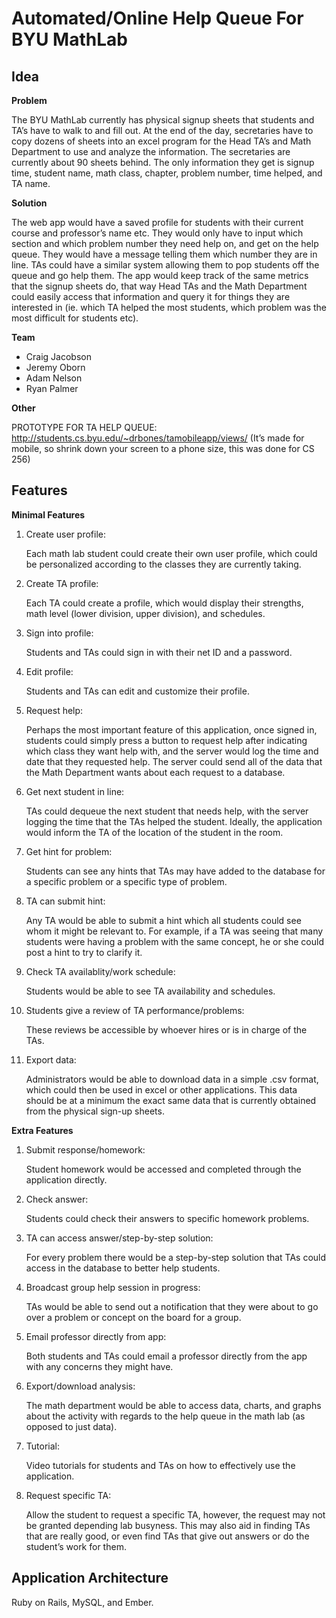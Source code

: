 Automated/Online Help Queue For BYU MathLab
===========================================

Idea
----

**Problem**

The BYU MathLab currently has physical signup sheets that students and TA’s have to walk to and fill out.  At the end of the day, secretaries have to copy dozens of sheets into an excel program for the Head TA’s and Math Department to use and analyze the information.  The secretaries are currently about 90 sheets behind.  The only information they get is signup time, student name, math class, chapter, problem number, time helped, and TA name.

**Solution**

The web app would have a saved profile for students with their current course and professor’s name etc.  They would only have to input which section and which problem number they need help on, and get on the help queue.  They would have a message telling them which number they are in line.  TAs could have a similar system allowing them to pop students off the queue and go help them.  The app would keep track of the same metrics that the signup sheets do, that way Head TAs and the Math Department could easily access that information and query it for things they are interested in (ie. which TA helped the most students, which problem was the most difficult for students etc).

**Team**

*   Craig Jacobson
*   Jeremy Oborn
*   Adam Nelson
*   Ryan Palmer

**Other**

PROTOTYPE FOR TA HELP QUEUE: http://students.cs.byu.edu/~drbones/tamobileapp/views/
(It’s made for mobile, so shrink down your screen to a phone size, this was done for CS 256)

    
Features
--------

**Minimal Features**

1.  Create user profile:

    Each math lab student could create their own user profile, which could be personalized according to the classes they are currently taking.

2.  Create TA profile:

    Each TA could create a profile, which would display their strengths, math level (lower division, upper division), and schedules.

3.  Sign into profile:

    Students and TAs could sign in with their net ID and a password.

4.  Edit profile:

    Students and TAs can edit and customize their profile.

5.  Request help:

    Perhaps the most important feature of this application, once signed in, students could simply press a button to request help after indicating which class they want help with, and the server would log the time and date that they requested help. The server could send all of the data that the Math Department wants about each request to a database.

6.  Get next student in line:

    TAs could dequeue the next student that needs help, with the server logging the time that the TAs helped the student. Ideally, the application would inform the TA of the location of the student in the room.

7.  Get hint for problem:

    Students can see any hints that TAs may have added to the database for a specific problem or a specific type of problem.

8.  TA can submit hint:

    Any TA would be able to submit a hint which all students could see whom it might be relevant to. For example, if a TA was seeing that many students were having a problem with the same concept, he or she could post a hint to try to clarify it.

9.  Check TA availablity/work schedule:

    Students would be able to see TA availability and schedules.

10. Students give a review of TA performance/problems:

    These reviews be accessible by whoever hires or is in charge of the TAs.

11. Export data:

    Administrators would be able to download data in a simple .csv format, which could then be used in excel or other applications.  This data should be at a minimum the exact same data that is currently obtained from the physical sign-up sheets.

**Extra Features**

1.  Submit response/homework:

    Student homework would be accessed and completed through the application directly.

2.  Check answer:

    Students could check their answers to specific homework problems.

3.  TA can access answer/step-by-step solution:

    For every problem there would be a step-by-step solution that TAs could access in the database to better help students.

4.  Broadcast group help session in progress:

    TAs would be able to send out a notification that they were about to go over a problem or concept on the board for a group.

5.  Email professor directly from app:

    Both students and TAs could email a professor directly from the app with any concerns they might have.

6.  Export/download analysis:

    The math department would be able to access data, charts, and graphs about the activity with regards to the help queue in the math lab (as opposed to just data).

7.  Tutorial:

    Video tutorials for students and TAs on how to effectively use the application.

8.  Request specific TA:

    Allow the student to request a specific TA, however, the request may not be granted depending lab busyness.  This may also aid in finding TAs that are really good, or even find TAs that give out answers or do the student’s work for them.


Application Architecture
------------------------

Ruby on Rails, MySQL, and Ember.
